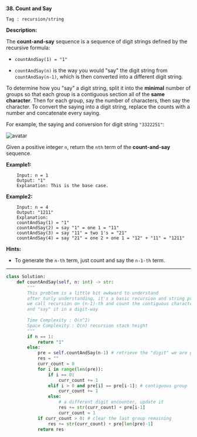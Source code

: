 **38. Count and Say**

```Tag : recursion/string```

**Description:**

The **count-and-say** sequence is a sequence of digit strings defined by the recursive formula:

+ ```countAndSay(1) = "1"```

+ ```countAndSay(n)``` is the way you would "say" the digit string from ```countAndSay(n-1)```, which is then converted into a different digit string.

To determine how you "say" a digit string, split it into the **minimal** number of groups so that each group is a contiguous section all of the **same character**. Then for each group, say the number of characters, then say the character. To convert the saying into a digit string, replace the counts with a number and concatenate every saying.

For example, the saying and conversion for digit string ```"3322251"```:

![avatar](Fig/38.jpeg)

Given a positive integer ```n```, return the ```nth``` term of the **count-and-say** sequence.

**Example1:**

		Input: n = 1
		Output: "1"
		Explanation: This is the base case.

**Example2:**

		Input: n = 4
		Output: "1211"
		Explanation:
		countAndSay(1) = "1"
		countAndSay(2) = say "1" = one 1 = "11"
		countAndSay(3) = say "11" = two 1's = "21"
		countAndSay(4) = say "21" = one 2 + one 1 = "12" + "11" = "1211"

**Hints:**

+ To generate the ```n-th``` term, just count and say the ```n-1-th``` term.

-----------

```python
class Solution:
    def countAndSay(self, n: int) -> str:
        """
        This problem is a little bit awkward to understand
        after turly understanding, it's a basic recursion and string problem
        we call recursion on (n-1)-th and count the contiguous character counts
        and "say" it in a digit-way
        
        Time Complexity : O(n^2)
        Space Complexity : O(n) recursion stack height 
        """
        if n == 1:
            return "1"
        else:
            pre = self.countAndSay(n-1) # retrieve the "digit" we are going to say
            res = ""
            curr_count = 0
            for i in range(len(pre)):
                if i == 0:
                    curr_count += 1
                elif i > 0 and pre[i] == pre[i-1]: # contiguous group
                    curr_count += 1
                else:
                    # a different digit encounter, update it
                    res += str(curr_count) + pre[i-1]
                    curr_count = 1
            if curr_count > 0: # clear the last group remaining
                res += str(curr_count) + pre[len(pre)-1]
            return res
```
